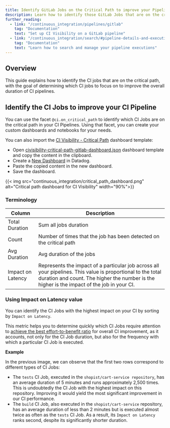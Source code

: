 ```yaml
---
title: Identify GitLab Jobs on the Critical Path to improve your Pipelines
description: Learn how to identify those GitLab Jobs that are on the critical path to improve the duration of your CI Pipelines.
further_reading:
  - link: "/continuous_integration/pipelines/gitlab"
    tag: "Documentation"
    text: "Set up CI Visibility on a GitLab pipeline"
  - link: "/continuous_integration/search/#pipeline-details-and-executions"
    tag: "Documentation"
    text: "Learn how to search and manage your pipeline executions"
---
```


## Overview

This guide explains how to identify the CI jobs that are on the critical path, with the goal of determining which CI jobs to focus on to improve the overall duration of CI pipelines.

## Identify the CI Jobs to improve your CI Pipeline

You can use the facet `@ci.on_critical_path` to identify which CI Jobs are on the critical path in your CI Pipelines.
Using that facet, you can create your custom dashboards and notebooks for your needs.

You can also import the [CI Visibility - Critical Path][1] dashboard template:
- Open [civisibility-critical-path-gitlab-dashboard.json][1] dashboard template and copy the content in the clipboard.
- Create a [New Dashboard][2] in Datadog.
- Paste the copied content in the new dashboard.
- Save the dashboard.

{{< img src="continuous_integration/critical_path_dashboard.png" alt="Critical path dashboard for CI Visibility" width="90%">}}

### Terminology

| Column            | Description                                                                                                                                                                                               |
|-------------------|-----------------------------------------------------------------------------------------------------------------------------------------------------------------------------------------------------------|
| Total Duration    | Sum all jobs duration                                                                                                                                                                                     |
| Count             | Number of times that the job has been detected on the critical path                                                                                                                                       |
| Avg Duration      | Avg duration of the jobs                                                                                                                                                                                  |
| Impact on Latency | Represents the impact of a particular job across all your pipelines. This value is proportional to the total duration and count. The higher the number is the higher is the impact of the job in your CI. |

### Using Impact on Latency value

You can identify the CI Jobs with the highest impact on your CI by sorting by `Impact on Latency`.

This metric helps you to determine quickly which CI Jobs require attention to <u>achieve the best effort-to-benefit ratio</u> for overall CI improvement, as it accounts, not only for the CI Job duration, but also for the frequency with which a particular CI Job is executed.

**Example**

In the previous image, we can observe that the first two rows correspond to different types of CI Jobs:

- The `tests` CI Job, executed in the `shopist/cart-service repository`, has an average duration of 5 minutes and runs approximately 2,500 times. This is undoubtedly the CI Job with the highest impact on this repository. Improving it would yield the most significant improvement in our CI performance.
- The `build` CI Job, also executed in the `shopist/cart-service` repository, has an average duration of less than 2 minutes but is executed almost twice as often as the `tests` CI Job. As a result, its `Impact on Latency` ranks second, despite its significantly shorter duration.

[1]: /resources/json/civisibility-critical-path-gitlab-dashboard.json
[2]: /dashboards/
